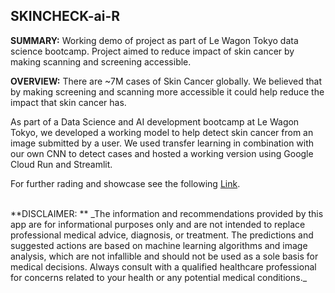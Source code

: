 ## SKINCHECK-ai-R

**SUMMARY:**
Working demo of project as part of Le Wagon Tokyo data science bootcamp. Project aimed to reduce impact of skin cancer by making scanning and screening accessible.
<br/>

**OVERVIEW:**
There are ~7M cases of Skin Cancer globally. We believed that by making screening and scanning more accessible it could help reduce the impact that skin cancer has.

As part of a Data Science and AI development bootcamp at Le Wagon Tokyo, we developed a working model to help detect skin cancer from an image submitted by a user.
We used transfer learning in combination with our own CNN to detect cases and hosted a working version using Google Cloud Run and Streamlit.

For further rading and showcase see the following [Link](https://github.com/S-t-e-v-e-G/skincheck_ai_r_demo/blob/e5b7c212a12e64ccae67dddd71276fb8f7e1fe4f/Skincheck-ai-r%20Demo.pdf).


<br/>
**DISCLAIMER: **
_The information and recommendations provided by this app are for informational purposes only and are not intended to replace professional medical advice, diagnosis, or treatment. The predictions and suggested actions are based on machine learning algorithms and image analysis, which are not infallible and should not be used as a sole basis for medical decisions. Always consult with a qualified healthcare professional for concerns related to your health or any potential medical conditions._
